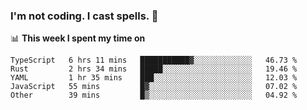 ### I'm not coding. I cast spells. 🎩

📊 **This week I spent my time on**
<!--START_SECTION:waka-->
```text
TypeScript   6 hrs 11 mins   ███████████▓░░░░░░░░░░░░░   46.73 % 
Rust         2 hrs 34 mins   █████░░░░░░░░░░░░░░░░░░░░   19.46 % 
YAML         1 hr 35 mins    ███░░░░░░░░░░░░░░░░░░░░░░   12.03 % 
JavaScript   55 mins         █▓░░░░░░░░░░░░░░░░░░░░░░░   07.02 % 
Other        39 mins         █▒░░░░░░░░░░░░░░░░░░░░░░░   04.92 % 
```
<!--END_SECTION:waka-->
